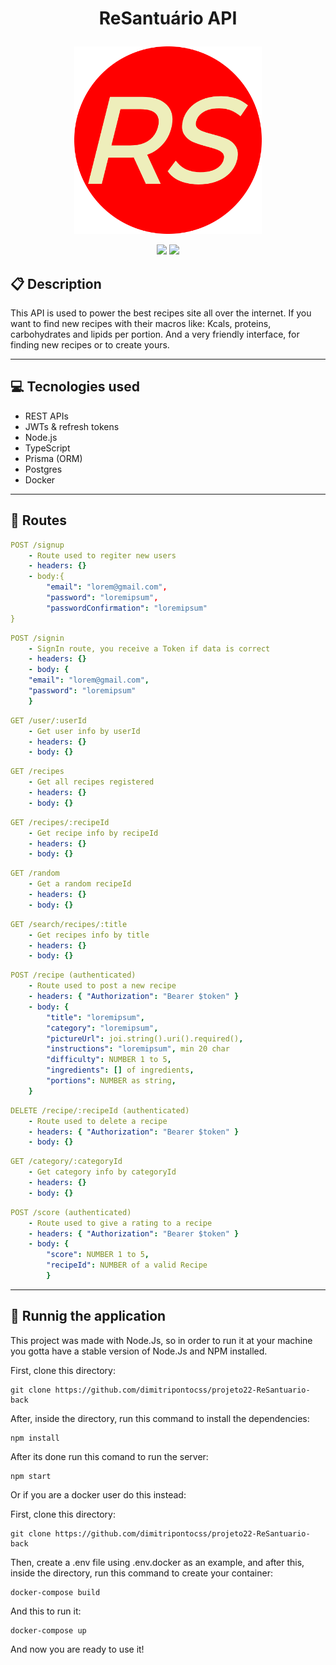 # <p align = "center"> ReSantuário API </p>

<p align="center">
   <img style="width:300px" src="./ReadMeIMG/android-chrome-512x512.png"/>
</p>

<p align = "center">
   <img src="https://img.shields.io/badge/author-dimitripontocss-4dae71?style=flat-square" />
   <img src="https://img.shields.io/github/languages/count/dimitripontocss/projeto20-repoprovas?color=4dae71&style=flat-square" />
</p>

## :clipboard: Description

This API is used to power the best recipes site all over the internet. If you want to find new recipes with their macros like: Kcals, proteins, carbohydrates and lipids per portion. And a very friendly interface, for finding new recipes or to create yours.

---

## :computer: Tecnologies used

- REST APIs
- JWTs & refresh tokens
- Node.js
- TypeScript
- Prisma (ORM)
- Postgres
- Docker

---

## :rocket: Routes

```yml
POST /signup
    - Route used to regiter new users
    - headers: {}
    - body:{
        "email": "lorem@gmail.com",
        "password": "loremipsum",
        "passwordConfirmation": "loremipsum"
}
```

```yml
POST /signin
    - SignIn route, you receive a Token if data is correct
    - headers: {}
    - body: {
    "email": "lorem@gmail.com",
    "password": "loremipsum"
    }
```

```yml
GET /user/:userId
    - Get user info by userId
    - headers: {}
    - body: {}
```

```yml
GET /recipes
    - Get all recipes registered
    - headers: {}
    - body: {}
```

```yml
GET /recipes/:recipeId
    - Get recipe info by recipeId
    - headers: {}
    - body: {}
```

```yml
GET /random
    - Get a random recipeId
    - headers: {}
    - body: {}
```

```yml
GET /search/recipes/:title
    - Get recipes info by title
    - headers: {}
    - body: {}
```

```yml
POST /recipe (authenticated)
    - Route used to post a new recipe
    - headers: { "Authorization": "Bearer $token" }
    - body: {
        "title": "loremipsum",
        "category": "loremipsum",
        "pictureUrl": joi.string().uri().required(),
        "instructions": "loremipsum", min 20 char
        "difficulty": NUMBER 1 to 5,
        "ingredients": [] of ingredients,
        "portions": NUMBER as string,
    }
```

```yml
DELETE /recipe/:recipeId (authenticated)
    - Route used to delete a recipe
    - headers: { "Authorization": "Bearer $token" }
    - body: {}
```

```yml
GET /category/:categoryId
    - Get category info by categoryId
    - headers: {}
    - body: {}
```

```yml
POST /score (authenticated)
    - Route used to give a rating to a recipe
    - headers: { "Authorization": "Bearer $token" }
    - body: {
        "score": NUMBER 1 to 5,
        "recipeId": NUMBER of a valid Recipe
        }
```

---

## 🏁 Runnig the application

This project was made with Node.Js, so in order to run it at your machine you gotta have a stable version of Node.Js and NPM installed.

First, clone this directory:

```
git clone https://github.com/dimitripontocss/projeto22-ReSantuario-back
```

After, inside the directory, run this command to install the dependencies:

```
npm install
```

After its done run this comand to run the server:

```
npm start
```

Or if you are a docker user do this instead:

First, clone this directory:

```
git clone https://github.com/dimitripontocss/projeto22-ReSantuario-back
```

Then, create a .env file using .env.docker as an example, and after this, inside the directory, run this command to create your container:

```
docker-compose build
```

And this to run it:

```
docker-compose up
```

And now you are ready to use it!
